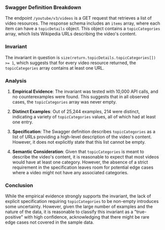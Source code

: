 ### Swagger Definition Breakdown

The endpoint `/youtube/v3/videos` is a GET request that retrieves a list of video resources. The response schema includes an `items` array, where each item can have a `topicDetails` object. This object contains a `topicCategories` array, which lists Wikipedia URLs describing the video's content.

### Invariant

The invariant in question is `size(return.topicDetails.topicCategories[]) >= 1`, which suggests that for every video resource returned, the `topicCategories` array contains at least one URL.

### Analysis

1. **Empirical Evidence**: The invariant was tested with 10,000 API calls, and no counterexamples were found. This suggests that in all observed cases, the `topicCategories` array was never empty.

2. **Distinct Examples**: Out of 25,244 examples, 214 were distinct, indicating a variety of `topicCategories` values, all of which had at least one entry.

3. **Specification**: The Swagger definition describes `topicCategories` as a list of URLs providing a high-level description of the video's content. However, it does not explicitly state that this list cannot be empty.

4. **Semantic Consideration**: Given that `topicCategories` is meant to describe the video's content, it is reasonable to expect that most videos would have at least one category. However, the absence of a strict requirement in the specification leaves room for potential edge cases where a video might not have any associated categories.

### Conclusion

While the empirical evidence strongly supports the invariant, the lack of explicit specification requiring `topicCategories` to be non-empty introduces some uncertainty. However, given the large number of examples and the nature of the data, it is reasonable to classify this invariant as a "true-positive" with high confidence, acknowledging that there might be rare edge cases not covered in the sample data.
